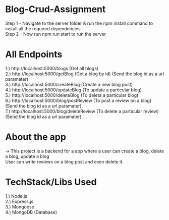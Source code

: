# Blog-Crud-Assignment

Step 1 - Navigate to the server folder & run the npm install command to install all the required dependencies<br>
Step 2 - Now run npm run start to run the server


# All Endpoints

1.) http://localhost:5000/blogs (Get all blogs)<br>
2.) http://localhost:5000/getBlog (Get a blog by id) (Send the blog id as a url paramater)<br>
3.) http://localhost:5000/createBlog (Create a new blog post)<br>
4.) http://localhost:5000/updateBlog (To update a particular blog) <br>
5.) http://localhost:5000/deleteBlog (To deleta a particular blog) <br>
6.) http://localhost:5000/blog/postReview (To post a review on a blog) (Send the blog id as a url paramater)<br>
7.) http://localhost:5000/blog/deleteReview (To delete a particular review) (Send the blog id as a url paramater)<br>

# About the app
-> This project is a backend for a app where a user can create a blog, delete a blog, update a blog<br>
User can write reviews on a blog post and even delete it.

# TechStack/Libs Used
1.) Node.js<br>
2.) Express.js<br>
3.) Mongoose<br>
4.) MongoDB (Database)
